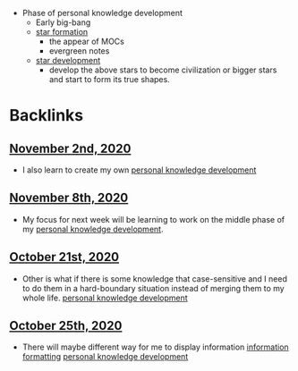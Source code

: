 - Phase of personal knowledge development
    -   Early big-bang
    - [star formation](<star formation.md>)
        - the appear of MOCs
        - evergreen notes
    - [star development](<star development.md>)
        - develop the above stars to become civilization or bigger stars and start to form its true shapes.

# Backlinks
## [November 2nd, 2020](<November 2nd, 2020.md>)
- I also learn to create my own [personal knowledge development](<personal knowledge development.md>)

## [November 8th, 2020](<November 8th, 2020.md>)
- My focus for next week will be learning to work on the middle phase of my [personal knowledge development](<personal knowledge development.md>).

## [October 21st, 2020](<October 21st, 2020.md>)
- Other is what if there is some knowledge that case-sensitive and I need to do them in a hard-boundary situation instead of merging them to my whole life. [personal knowledge development](<personal knowledge development.md>)

## [October 25th, 2020](<October 25th, 2020.md>)
- There will maybe different way for me to display information [information formatting](<information formatting.md>) [personal knowledge development](<personal knowledge development.md>)

